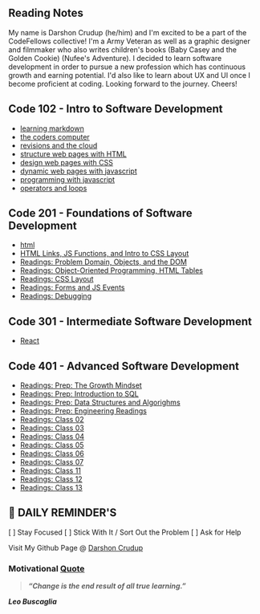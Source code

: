 ## Reading Notes

My name is Darshon Crudup (he/him) and I'm excited to be a part of the CodeFellows collective! I'm a Army Veteran as well as a graphic designer and filmmaker who also writes children's books (Baby Casey and the Golden Cookie) (Nufee's Adventure). I decided to learn software development in order to pursue a new profession which has continuous growth and earning potential.  I'd also like to learn about UX and UI once I become proficient at coding. Looking forward to the journey.  Cheers!

## Code 102 - Intro to Software Development
* [learning markdown](./102/read01.md)
* [the coders computer](./102/read02.md)
* [revisions and the cloud](./102/read03.md)
* [structure web pages with HTML](./102/read04.md)
* [design web pages with CSS](./102/read05.md)
* [dynamic web pages with javascript](./102/read06.md)
* [programming with javascript](./102/read07.md)
* [operators and loops](./102/read08.md)

## Code 201 - Foundations of Software Development
* [html](./201/class-01.md)
* [HTML Links, JS Functions, and Intro to CSS Layout](201/class-04.md)
* [Readings: Problem Domain, Objects, and the DOM](201/class-06.md)
* [Readings: Object-Oriented Programming, HTML Tables](201/class-07.md)
* [Readings: CSS Layout](201/class-08.md)
* [Readings: Forms and JS Events](201/class-09.md)
* [Readings: Debugging](201/class-10.md)

## Code 301 - Intermediate Software Development
* [React](301/class-01.md)

## Code 401 - Advanced Software Development
* [Readings: Prep: The Growth Mindset](401/mindset.md)
* [Readings: Prep: Introduction to SQL](401/sql.md)
* [Readings: Prep: Data Structures and Algorighms](401/datastructures.md)
* [Readings: Prep: Engineering Readings](401/engineering.md)
* [Readings: Class 02](401/read-class2.md)
* [Readings: Class 03](401/read-class3.md)
* [Readings: Class 04](401/read-class4.md)
* [Readings: Class 05](401/read-class5.md)
* [Readings: Class 06](401/read-class6.md)
* [Readings: Class 07](401/read-class7.md)
* [Readings: Class 11](401/read-class11.md)
* [Readings: Class 12](401/read-class12.md)
* [Readings: Class 13](401/read-class13.md)

## :loudspeaker: DAILY REMINDER'S

[ ] Stay Focused
[ ] Stick With It / Sort Out the Problem
[ ] Ask for Help

Visit My Github Page @ [Darshon Crudup](https://github.com/darshon-crudup)

### Motivational [Quote](Quote#)
> ***“Change is the end result of all true learning.”***

**_Leo Buscaglia_**
